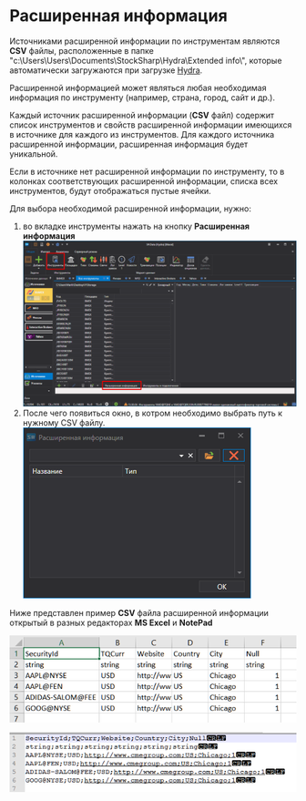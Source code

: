 # Расширенная информация

Источниками расширенной информации по инструментам являются **CSV** файлы, расположенные в папке "c:\\Users\\Users\\Documents\\StockSharp\\Hydra\\Extended info\\", которые автоматически загружаются при загрузке [Hydra](Hydra.md).

Расширенной информацией может являться любая необходимая информация по инструменту (например, страна, город, сайт и др.). 

Каждый источник расширенной информации (**CSV** файл) содержит список инструментов и свойств расширенной информации имеющихся в источнике для каждого из инструментов. Для каждого источника расширенной информации, расширенная информация будет уникальной.

Если в источнике нет расширенной информации по инструменту, то в колонках соответствующих расширенной информации, списка всех инструментов, будут отображаться пустые ячейки.

Для выбора необходимой расширенной информации, нужно:

1. во вкладке инструменты нажать на кнопку **Расширенная информация** ![hydra Extension Info securities](../images/hydra_ExtensionInfo_securities.png)
2. После чего появиться окно, в котром необходимо выбрать путь к нужному CSV файлу.![hydra Extension Info window](../images/hydra_ExtensionInfo_window.png)

Ниже представлен пример **CSV** файла расширенной информации открытый в разных редакторах **MS Excel** и **NotePad**

![hydra ExtensionInfo csv excel](../images/hydra_ExtensionInfo_csv_excel.png)

![hydra ExtensionInfo csv notepad](../images/hydra_ExtensionInfo_csv_notepad.png)
